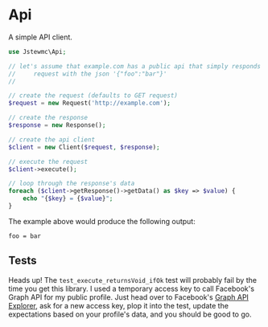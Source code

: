 # Api
A simple API client.

```php
use Jstewmc\Api;

// let's assume that example.com has a public api that simply responds to any GET
//     request with the json '{"foo":"bar"}'
//

// create the request (defaults to GET request)
$request = new Request('http://example.com');

// create the response
$response = new Response();

// create the api client 
$client = new Client($request, $response);

// execute the request
$client->execute();

// loop through the response's data
foreach ($client->getResponse()->getData() as $key => $value) {
	echo "{$key} = {$value}";
}
```

The example above would produce the following output:

```
foo = bar
```


## Tests

Heads up! The `test_execute_returnsVoid_ifOk` test will probably fail by the time you get this library. I used a temporary access key to call Facebook's Graph API for my public profile. Just head over to Facebook's [Graph API Explorer](https://developers.facebook.com/tools/explorer), ask for a new access key, plop it into the test, update the expectations based on your profile's data, and you should be good to go. 

